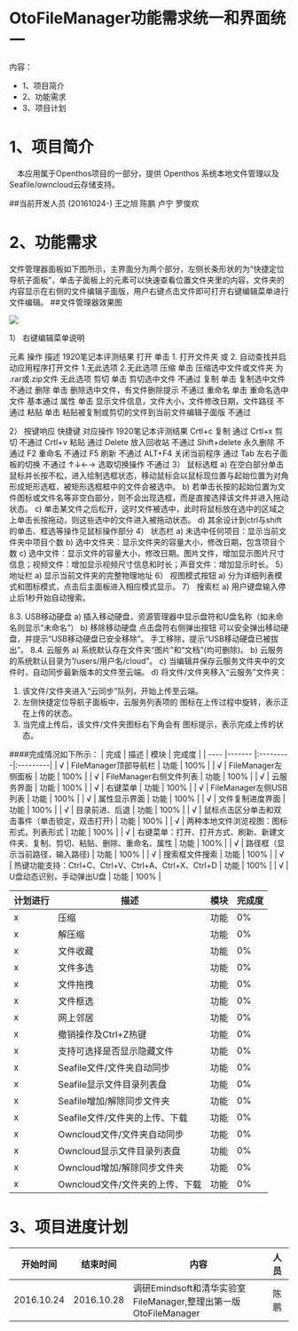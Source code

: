 # OtoFileManager功能需求统一和界面统一

内容：

* 1、项目简介
* 2、功能需求
* 3、项目计划

# 1、项目简介
　本应用属于Openthos项目的一部分，提供 Openthos 系统本地文件管理以及Seafile/owncloud云存储支持。

##当前开发人员 (20161024-)
  王之旭 陈鹏 卢宁 罗俊欢 
 
# 2、功能需求

文件管理器面板如下图所示，主界面分为两个部分，左侧长条形状的为“快捷定位导航子面板”，单击子面板上的元素可以快速查看位置文件夹里的内容，文件夹的内容显示在右侧的文件编辑子面版，用户右键点击文件即可打开右键编辑菜单进行文件编辑。
##文件管理器效果图

![](../master/pic/filemanager.png)

1）	右键编辑菜单说明


元素	操作	描述	1920笔记本评测结果
打开	单击	1.	打开文件夹 或
2.	自动查找并启动应用程序打开文件	1.无此选项
2.无此选项
压缩	单击	压缩选中文件或文件夹 为 .rar或.zip文件	无此选项
剪切	单击	剪切选中文件	不通过
复制	单击	复制选中文件	不通过
删除	单击	删除选中文件，有文件删除提示	不通过
重命名	单击	重命名选中文件	基本通过
属性	单击	显示文件信息，文件大小，文件修改日期，文件路径	不通过
粘贴	单击	粘贴被复制或剪切的文件到当前文件编辑子面版	不通过

2）	按键响应
快捷键	对应操作	1920笔记本评测结果
Crtl+c	复制	通过
Crtl+x	剪切	不通过
Crtl+v	粘贴	通过
Delete	放入回收站	不通过
Shift+delete	永久删除	不通过
F2	重命名	不通过
F5	刷新	不通过
ALT+F4	关闭当前程序	通过
Tab	左右子面板的切换	不通过
↑↓←→	选取切换操作	不通过
3）	鼠标选框
a)	在空白部分单击鼠标并长按不松，进入绘制选框状态，移动鼠标会以鼠标现位置与起始位置为对角形成矩形选框，被矩形选框框中的文件会被选中。
b)	若单击长按的起始位置为文件图标或文件名等非空白部分，则不会出现选框，而是直接选择该文件并进入拖动状态。
c)	单击某文件之后松开，这时文件被选中，此时将鼠标放在选中的区域之上单击长按拖动，则这些选中的文件进入被拖动状态。
d)	其余设计到ctrl与shift的单击、框选等操作见鼠标操作部分
4）	状态栏
a)	未选中任何项目：显示当前文件夹中项目个数
b)	选中文件夹：显示文件夹的容量大小，修改日期，包含项目个数
c)	选中文件：显示文件的容量大小，修改日期。图片文件，增加显示图片尺寸信息；视频文件：增加显示视频尺寸信息和时长；声音文件：增加显示时长。
5）	地址栏
a)	显示当前文件夹的完整物理地址
6）	视图模式按钮
a)	分为详细列表模式和图标模式，点击后主面板进入相应模式显示。
7）	搜索栏
a)	用户键盘输入停止后1秒开始自动搜索。

8.3.	USB移动硬盘
a)	插入移动硬盘，资源管理器中显示盘符和U盘名称（如未命名则显示“未命名”）
b)	移除移动硬盘
点击盘符右侧弹出按钮 可以安全弹出移动硬盘，并提示“USB移动硬盘已安全移除”。
手工移除，提示“USB移动硬盘已被拔出”。
8.4.	云服务
a)	系统默认存在文件夹“图片”和“文档”(均可删除)。
b)	云服务的系统默认目录为”/users/用户名/cloud”。
c)	当编辑并保存云服务文件夹中的文件时，自动同步最新版本的文件至云端。
d)	将文件/文件夹移入“云服务”文件夹：
1.	该文件/文件夹进入“云同步”队列，开始上传至云端。
2.	左侧快捷定位导航子面板中，云服务列表项的   图标在上传过程中旋转，表示正在上传的状态。
3.	当完成上传后，该文件/文件夹图标右下角会有   图标提示，表示完成上传的状态。 


####完成情况如下所示：
| 完成     | 描述     | 模块     | 完成度 |
| ---- |-------    |:---------|:---------| 
| √     | FileManager顶部导航栏                                                          | 功能     | 100% |
| √     | FileManager左侧面板                                                            | 功能     | 100% |
| √     | FileManager右侧文件列表                                                         | 功能     | 100% |
| √     | 云服务界面                                                                      | 功能     | 100% |
| √     | 右键菜单                                                                        | 功能     | 100% |
| √     | FileManager左侧USB列表                                                          | 功能     | 100% |
| √     | 属性显示界面                                                                     | 功能     | 100% |
| √     | 文件复制进度界面                                                                  | 功能     | 100% |
| √     | 目录前进、后退                                                                    | 功能     | 100% |
| √     | 鼠标点击区分单击和双击事件（单击锁定，双击打开)                                        | 功能     | 100% |
| √     | 两种本地文件浏览视图：图标形式，列表形式                                              | 功能     | 100% |
| √     | 右键菜单：打开、打开方式、刷新、新建文件夹、复制、剪切、粘贴、删除、重命名、属性             | 功能     | 100% |
| √     | 路径框（显示当前路径，输入路径)                                                      | 功能     | 100% |
| √     | 搜索框文件搜索                                                                     | 功能     | 100% |
| √     | 热键功能支持：Ctrl+C、Ctrl+V、Ctrl+A、Ctrl+X、Ctrl+D                                | 功能     | 100% |
| √     | U盘动态识别，手动弹出U盘                                                            | 功能     | 100% |


| 计划进行     | 描述     | 模块     | 完成度 |
| ---- |-------    |:---------|:---------| 
| x     | 压缩                                                                              | 功能     |   0% |
| x     | 解压缩                                                                            | 功能     |   0% |
| x     | 文件收藏                                                                           | 功能     |   0% |
| x     | 文件多选                                                                           | 功能     |   0% |
| x     | 文件拖拽                                                                           | 功能     |   0% |
| x     | 文件框选                                                                           | 功能     |   0% |
| x     | 网上邻居                                                                           | 功能     |   0% |
| x     | 撤销操作及Ctrl+Z热键                                                                | 功能     |   0% |
| x     | 支持可选择是否显示隐藏文件                                                            | 功能     |   0% |
| x     | Seafile文件/文件夹自动同步                                                           | 功能     |   0% |
| x     | Seafile显示文件目录列表盘                                                            | 功能     |   0% |
| x     | Seafile增加/解除同步文件夹                                                           | 功能     |   0% |
| x     | Seafile文件/文件夹的上传、下载                                                        | 功能     |   0% |
| x     | Owncloud文件/文件夹自动同步                                                          | 功能     |   0% |
| x     | Owncloud显示文件目录列表盘                                                           | 功能     |   0% |
| x     | Owncloud增加/解除同步文件夹                                                          | 功能     |   0% |
| x     | Owncloud文件/文件夹的上传、下载                                                       | 功能     |   0% |


# 3、项目进度计划

| 开始时间  | 结束时间  | 内容 | 人员|
| ---- |------- |-------|:---------|
|2016.10.24| 2016.10.28|调研Emindsoft和清华实验室FileManager,整理出第一版OtoFileManager|陈鹏|
